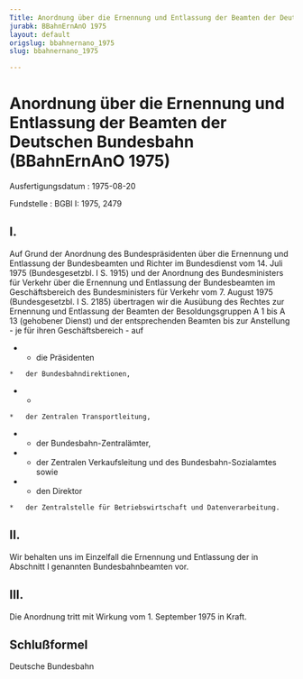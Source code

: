 ```yaml
---
Title: Anordnung über die Ernennung und Entlassung der Beamten der Deutschen Bundesbahn
jurabk: BBahnErnAnO 1975
layout: default
origslug: bbahnernano_1975
slug: bbahnernano_1975

---
```


# Anordnung über die Ernennung und Entlassung der Beamten der Deutschen Bundesbahn (BBahnErnAnO 1975)

Ausfertigungsdatum
:   1975-08-20

Fundstelle
:   BGBl I: 1975, 2479



## I.

Auf Grund der Anordnung des Bundespräsidenten über die Ernennung und Entlassung der Bundesbeamten und Richter im Bundesdienst vom 14. Juli 1975 (Bundesgesetzbl. I S. 1915) und der Anordnung des Bundesministers für Verkehr über die Ernennung und Entlassung der Bundesbeamten im Geschäftsbereich des Bundesministers für Verkehr vom 7. August 1975 (Bundesgesetzbl. I S. 2185) übertragen wir die Ausübung des Rechtes zur Ernennung und Entlassung der Beamten der Besoldungsgruppen A 1 bis A 13 (gehobener Dienst) und der entsprechenden Beamten bis zur Anstellung - je für ihren Geschäftsbereich - auf

*    *   die Präsidenten

    *   der Bundesbahndirektionen,


*    *
    *   der Zentralen Transportleitung,


*    *   der Bundesbahn-Zentralämter,


*    *   der Zentralen Verkaufsleitung und  des Bundesbahn-Sozialamtes sowie


*    *   den Direktor

    *   der Zentralstelle für Betriebswirtschaft und Datenverarbeitung.





## II.

Wir behalten uns im Einzelfall die Ernennung und Entlassung der in Abschnitt I genannten Bundesbahnbeamten vor.


## III.

Die Anordnung tritt mit Wirkung vom 1. September 1975 in Kraft.


## Schlußformel

Deutsche Bundesbahn

